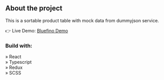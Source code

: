 <h2>About the project</h2>

<p>This is a sortable product table with mock data from dummyjson service.</p>

👉 Live Demo: <a href='https://ag-sortable-table.vercel.app/'>Bluefino Demo</a>

<h3>Build with:</h3>

» React <br>
» Typescript <br>
» Redux <br>
» SCSS <br>
